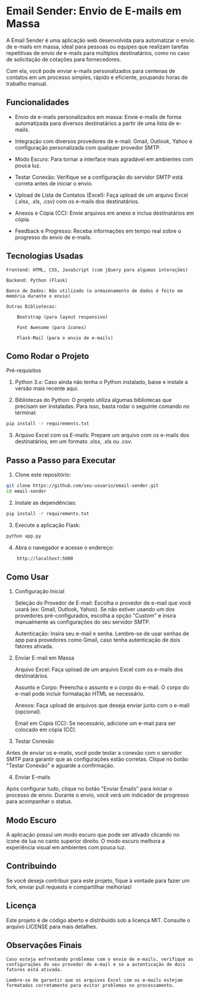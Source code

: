 # Email Sender: Envio de E-mails em Massa

A Email Sender é uma aplicação web desenvolvida para automatizar o envio de e-mails em massa, ideal para pessoas ou equipes que realizam tarefas repetitivas de envio de e-mails para múltiplos destinatários, como no caso de solicitação de cotações para fornecedores.

Com ela, você pode enviar e-mails personalizados para centenas de contatos em um processo simples, rápido e eficiente, poupando horas de trabalho manual.


## Funcionalidades

- Envio de e-mails personalizados em massa: Envie e-mails de forma automatizada para diversos destinatários a partir de uma lista de e-mails.

- Integração com diversos provedores de e-mail: Gmail, Outlook, Yahoo e configuração personalizada com qualquer provedor SMTP.

- Modo Escuro: Para tornar a interface mais agradável em ambientes com pouca luz.

- Testar Conexão: Verifique se a configuração do servidor SMTP está correta antes de iniciar o envio.

- Upload de Lista de Contatos (Excel): Faça upload de um arquivo Excel (.xlsx, .xls, .csv) com os e-mails dos destinatários.

- Anexos e Cópia (CC): Envie arquivos em anexo e inclua destinatários em cópia.

- Feedback e Progresso: Receba informações em tempo real sobre o progresso do envio de e-mails.


## Tecnologias Usadas

    Frontend: HTML, CSS, JavaScript (com jQuery para algumas interações)

    Backend: Python (Flask)

    Banco de Dados: Não utilizado (o armazenamento de dados é feito em memória durante o envio)

    Outras Bibliotecas:

        Bootstrap (para layout responsivo)

        Font Awesome (para ícones)

        Flask-Mail (para o envio de e-mails)


## Como Rodar o Projeto

Pré-requisitos

1. Python 3.x: Caso ainda não tenha o Python instalado, baixe e instale a versão mais recente aqui.

2. Bibliotecas do Python: O projeto utiliza algumas bibliotecas que precisam ser instaladas. Para isso, basta rodar o seguinte comando no terminal:

```bash
pip install -r requirements.txt
```

3. Arquivo Excel com os E-mails: Prepare um arquivo com os e-mails dos destinatários, em um formato .xlsx, .xls ou .csv.


## Passo a Passo para Executar

1. Clone este repositório:
```bash
git clone https://github.com/seu-usuario/email-sender.git
cd email-sender
```

2. Instale as dependências:
```bash
pip install -r requirements.txt
```

3. Execute a aplicação Flask:
```bash
python app.py
```

4. Abra o navegador e acesse o endereço:
```bash
    http://localhost:5000
```


## Como Usar

1. Configuração Inicial

    Seleção do Provedor de E-mail: Escolha o provedor de e-mail que você usará (ex: Gmail, Outlook, Yahoo). Se não estiver usando um dos provedores pré-configurados, escolha a opção "Custom" e insira manualmente as configurações do seu servidor SMTP.

    Autenticação: Insira seu e-mail e senha. Lembre-se de usar senhas de app para provedores como Gmail, caso tenha autenticação de dois fatores ativada.

2. Enviar E-mail em Massa

    Arquivo Excel: Faça upload de um arquivo Excel com os e-mails dos destinatários.

    Assunto e Corpo: Preencha o assunto e o corpo do e-mail. O corpo do e-mail pode incluir formatação HTML se necessário.

    Anexos: Faça upload de arquivos que deseja enviar junto com o e-mail (opcional).

    Email em Cópia (CC): Se necessário, adicione um e-mail para ser colocado em cópia (CC).

3. Testar Conexão

Antes de enviar os e-mails, você pode testar a conexão com o servidor SMTP para garantir que as configurações estão corretas. Clique no botão "Testar Conexão" e aguarde a confirmação.

4. Enviar E-mails

Após configurar tudo, clique no botão "Enviar Emails" para iniciar o processo de envio. Durante o envio, você verá um indicador de progresso para acompanhar o status.


## Modo Escuro

A aplicação possui um modo escuro que pode ser ativado clicando no ícone de lua no canto superior direito. O modo escuro melhora a experiência visual em ambientes com pouca luz.


## Contribuindo

Se você deseja contribuir para este projeto, fique à vontade para fazer um fork, enviar pull requests e compartilhar melhorias!


## Licença

Este projeto é de código aberto e distribuído sob a licença MIT. Consulte o arquivo LICENSE para mais detalhes.


## Observações Finais

    Caso esteja enfrentando problemas com o envio de e-mails, verifique as configurações do seu provedor de e-mail e se a autenticação de dois fatores está ativada.

    Lembre-se de garantir que os arquivos Excel com os e-mails estejam formatados corretamente para evitar problemas no processamento.
